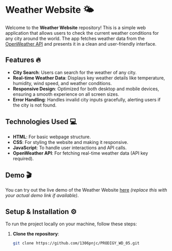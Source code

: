 # Weather Website 🌤️

Welcome to the **Weather Website** repository! This is a simple web application that allows users to check the current weather conditions for any city around the world. The app fetches weather data from the [OpenWeather API](https://openweathermap.org/api) and presents it in a clean and user-friendly interface.

## Features 🔥
- **City Search**: Users can search for the weather of any city.
- **Real-time Weather Data**: Displays key weather details like temperature, humidity, wind speed, and weather conditions.
- **Responsive Design**: Optimized for both desktop and mobile devices, ensuring a smooth experience on all screen sizes.
- **Error Handling**: Handles invalid city inputs gracefully, alerting users if the city is not found.

## Technologies Used 💻
- **HTML**: For basic webpage structure.
- **CSS**: For styling the website and making it responsive.
- **JavaScript**: To handle user interactions and API calls.
- **OpenWeather API**: For fetching real-time weather data (API key required).

## Demo 🎬
You can try out the live demo of the Weather Website [here](https://your-demo-link.com) *(replace this with your actual demo link if available)*.

## Setup & Installation ⚙️

To run the project locally on your machine, follow these steps:

1. **Clone the repository**:
   ```bash
   git clone https://github.com/1306pnjc/PRODIGY_WD_05.git

